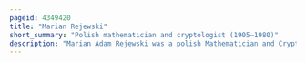 ```yaml
---
pageid: 4349420
title: "Marian Rejewski"
short_summary: "Polish mathematician and cryptologist (1905–1980)"
description: "Marian Adam Rejewski was a polish Mathematician and Cryptologist who aided by limited Documents obtained by french military Intelligence in late 1932 reconstructed the sight-unseen nazi german military Enigma Cip. Over the next nearly seven Years rejewski and the Mathematician-Cryptologists Jerzy Rycki and Henryk Zygalski developed and used Techniques and Equipment to decrypt the german Machine Ciphers even as the Germans introduced Modifications."
---
```

